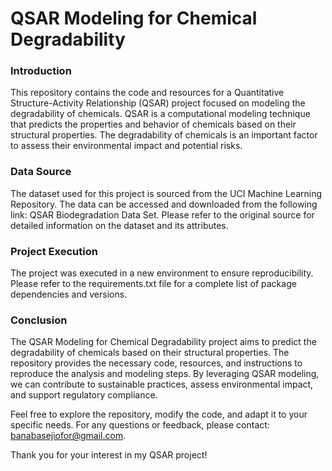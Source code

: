 # QSAR Modeling for Chemical Degradability

### Introduction
This repository contains the code and resources for a Quantitative Structure-Activity Relationship (QSAR) project focused on modeling the degradability of chemicals. QSAR is a computational modeling technique that predicts the properties and behavior of chemicals based on their structural properties. The degradability of chemicals is an important factor to assess their environmental impact and potential risks.

### Data Source
The dataset used for this project is sourced from the UCI Machine Learning Repository. The data can be accessed and downloaded from the following link: QSAR Biodegradation Data Set. Please refer to the original source for detailed information on the dataset and its attributes.

### Project Execution
The project was executed in a new environment to ensure reproducibility. Please refer to the requirements.txt file for a complete list of package dependencies and versions.

### Conclusion
The QSAR Modeling for Chemical Degradability project aims to predict the degradability of chemicals based on their structural properties. The repository provides the necessary code, resources, and instructions to reproduce the analysis and modeling steps. By leveraging QSAR modeling, we can contribute to sustainable practices, assess environmental impact, and support regulatory compliance.

Feel free to explore the repository, modify the code, and adapt it to your specific needs. For any questions or feedback, please contact: banabasejiofor@gmail.com.

Thank you for your interest in my QSAR project!
